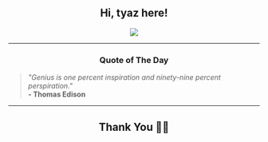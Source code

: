 <h2 align="center"> Hi, tyaz here!</h2>

<p align="center">
<a href="https://github.com/tyazx" alt="github streak"><img src="https://dvst-streak.herokuapp.com/?user=tyazx&theme=tokyonight&fire=DD472C"></a>
</p>

<hr>
<h3 align="center">Quote of The Day</h3>
<p align="center">
<blockquote>
<i>"Genius is one percent inspiration and ninety-nine percent perspiration."</i>
<br>
<b>- Thomas Edison</b>
</blockquote>
</p>


<hr>
<h2 align="center">Thank You 🙏🏼</h2>
